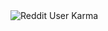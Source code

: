<img alt="Reddit User Karma" src="https://img.shields.io/reddit/user-karma/combined/personalsyrup?style=social">

